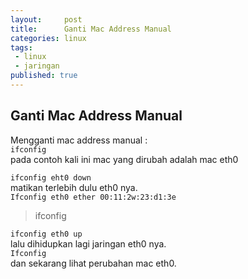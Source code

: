 ```yaml
---
layout:     post
title:      Ganti Mac Address Manual
categories: linux
tags:
 - linux
 - jaringan
published: true
---
```

## Ganti Mac Address Manual

Mengganti mac address manual :   
`` ifconfig ``  
pada contoh kali ini mac yang dirubah adalah mac eth0  

`` ifconfig eht0 down ``  
matikan terlebih dulu eth0 nya.  
``Ifconfig eth0 ether 00:11:2w:23:d1:3e``  
> ifconfig <jaringan yang dirubah> <bagian yang rubah> <mac baru>  

`` ifconfig eth0 up ``  
lalu dihidupkan lagi jaringan eth0 nya.  
`` Ifconfig ``  
dan sekarang lihat perubahan mac eth0.
